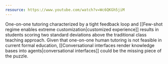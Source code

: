 ```yaml
---
resource: https://www.youtube.com/watch?v=Wc6QKGh5jiM
---
```


One-on-one tutoring characterized by a tight feedback loop and [[Few-shot regime enables extreme customization|customized experience]] results in students scoring two standard deviations above the traditional class teaching approach. Given that one-on-one human tutoring is not feasible in current formal education, [[Conversational interfaces render knowledge bases into agents|conversational interfaces]] could be the missing piece of the puzzle.
